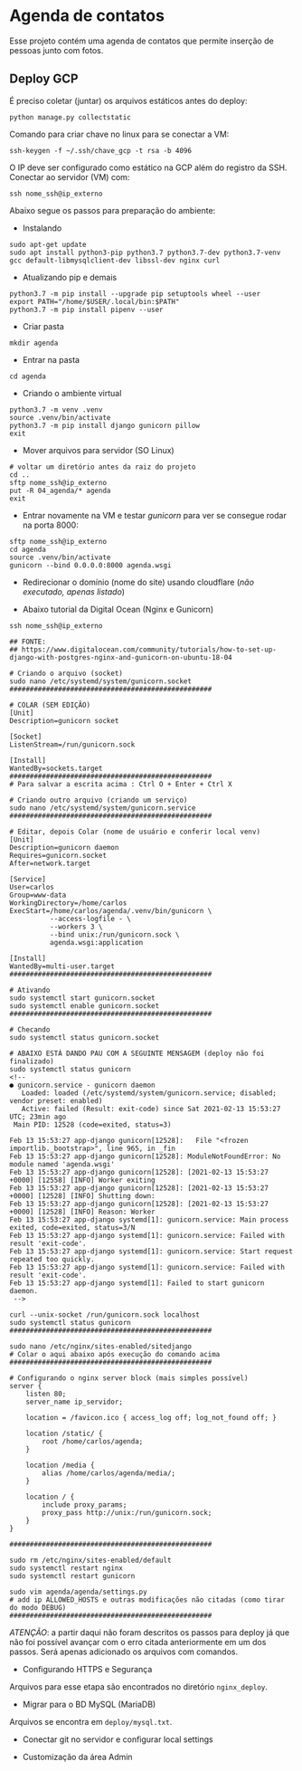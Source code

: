 # Agenda de contatos

Esse projeto contém uma agenda de contatos que permite inserção de pessoas junto com fotos.

## Deploy GCP

É preciso coletar (juntar) os arquivos estáticos antes do deploy:

```python manage.py collectstatic```

Comando para criar chave no linux para se conectar a VM:

```ssh-keygen -f ~/.ssh/chave_gcp -t rsa -b 4096```

O IP deve ser configurado como estático na GCP além do registro da SSH. Conectar ao servidor (VM) com:

```ssh nome_ssh@ip_externo```

Abaixo segue os passos para preparação do ambiente:

* Instalando

```
sudo apt-get update
sudo apt install python3-pip python3.7 python3.7-dev python3.7-venv gcc default-libmysqlclient-dev libssl-dev nginx curl
```

* Atualizando pip e demais

```
python3.7 -m pip install --upgrade pip setuptools wheel --user
export PATH="/home/$USER/.local/bin:$PATH"
python3.7 -m pip install pipenv --user
```

* Criar pasta

```mkdir agenda```

* Entrar na pasta

```cd agenda```

* Criando o ambiente virtual

```
python3.7 -m venv .venv
source .venv/bin/activate
python3.7 -m pip install django gunicorn pillow
exit
```

* Mover arquivos para servidor (SO Linux)

```
# voltar um diretório antes da raiz do projeto
cd ..
sftp nome_ssh@ip_externo
put -R 04_agenda/* agenda
exit
```

* Entrar novamente na VM e testar *gunicorn* para ver se consegue rodar na porta 8000:

```
sftp nome_ssh@ip_externo
cd agenda
source .venv/bin/activate
gunicorn --bind 0.0.0.0:8000 agenda.wsgi
```

* Redirecionar o domínio (nome do site) usando cloudflare (*não executado, apenas listado*)

* Abaixo tutorial da Digital Ocean (Nginx e Gunicorn)

```
ssh nome_ssh@ip_externo

## FONTE:
## https://www.digitalocean.com/community/tutorials/how-to-set-up-django-with-postgres-nginx-and-gunicorn-on-ubuntu-18-04

# Criando o arquivo (socket)
sudo nano /etc/systemd/system/gunicorn.socket
##################################################

# COLAR (SEM EDIÇÃO)
[Unit]
Description=gunicorn socket

[Socket]
ListenStream=/run/gunicorn.sock

[Install]
WantedBy=sockets.target
##################################################
# Para salvar a escrita acima : Ctrl O + Enter + Ctrl X

# Criando outro arquivo (criando um serviço)
sudo nano /etc/systemd/system/gunicorn.service
##################################################

# Editar, depois Colar (nome de usuário e conferir local venv)
[Unit]
Description=gunicorn daemon
Requires=gunicorn.socket
After=network.target

[Service]
User=carlos
Group=www-data
WorkingDirectory=/home/carlos
ExecStart=/home/carlos/agenda/.venv/bin/gunicorn \
          --access-logfile - \
          --workers 3 \
          --bind unix:/run/gunicorn.sock \
          agenda.wsgi:application

[Install]
WantedBy=multi-user.target  
##################################################

# Ativando
sudo systemctl start gunicorn.socket
sudo systemctl enable gunicorn.socket
##################################################

# Checando
sudo systemctl status gunicorn.socket

# ABAIXO ESTÁ DANDO PAU COM A SEGUINTE MENSAGEM (deploy não foi finalizado)
sudo systemctl status gunicorn
<!--
● gunicorn.service - gunicorn daemon
   Loaded: loaded (/etc/systemd/system/gunicorn.service; disabled; vendor preset: enabled)
   Active: failed (Result: exit-code) since Sat 2021-02-13 15:53:27 UTC; 23min ago
 Main PID: 12528 (code=exited, status=3)

Feb 13 15:53:27 app-django gunicorn[12528]:   File "<frozen importlib._bootstrap>", line 965, in _fin
Feb 13 15:53:27 app-django gunicorn[12528]: ModuleNotFoundError: No module named 'agenda.wsgi'
Feb 13 15:53:27 app-django gunicorn[12528]: [2021-02-13 15:53:27 +0000] [12558] [INFO] Worker exiting
Feb 13 15:53:27 app-django gunicorn[12528]: [2021-02-13 15:53:27 +0000] [12528] [INFO] Shutting down:
Feb 13 15:53:27 app-django gunicorn[12528]: [2021-02-13 15:53:27 +0000] [12528] [INFO] Reason: Worker
Feb 13 15:53:27 app-django systemd[1]: gunicorn.service: Main process exited, code=exited, status=3/N
Feb 13 15:53:27 app-django systemd[1]: gunicorn.service: Failed with result 'exit-code'.
Feb 13 15:53:27 app-django systemd[1]: gunicorn.service: Start request repeated too quickly.
Feb 13 15:53:27 app-django systemd[1]: gunicorn.service: Failed with result 'exit-code'.
Feb 13 15:53:27 app-django systemd[1]: Failed to start gunicorn daemon.
 -->

curl --unix-socket /run/gunicorn.sock localhost
sudo systemctl status gunicorn
##################################################

sudo nano /etc/nginx/sites-enabled/sitedjango
# Colar o aqui abaixo após execução do comando acima
##################################################

# Configurando o nginx server block (mais simples possível)
server {
    listen 80;
    server_name ip_servidor;

    location = /favicon.ico { access_log off; log_not_found off; }

    location /static/ {
        root /home/carlos/agenda;
    }

    location /media {
        alias /home/carlos/agenda/media/;
    }

    location / {
        include proxy_params;
        proxy_pass http://unix:/run/gunicorn.sock;
    }
}

##################################################

sudo rm /etc/nginx/sites-enabled/default
sudo systemctl restart nginx
sudo systemctl restart gunicorn

sudo vim agenda/agenda/settings.py
# add ip ALLOWED_HOSTS e outras modificações não citadas (como tirar do modo DEBUG)
##################################################
```

*ATENÇÃO*: a partir daqui não foram descritos os passos para deploy já que não foi possível avançar com o erro citada anteriormente em um dos passos. Será apenas adicionado os arquivos com comandos.

* Configurando HTTPS e Segurança

Arquivos para esse etapa são encontrados no diretório `nginx_deploy`.

* Migrar para o BD MySQL (MariaDB)

Arquivos se encontra em `deploy/mysql.txt`.

* Conectar git no servidor e configurar local settings

* Customização da área Admin
